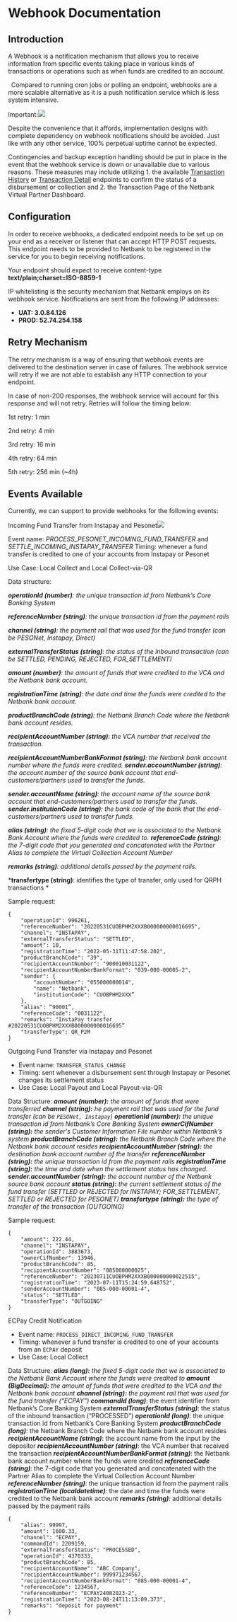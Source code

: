 # Webhook Documentation

## Introduction

A Webhook is a notification mechanism that allows you to receive information from specific events taking place in various kinds of transactions or operations such as when funds are credited to an account.

` `Compared to running cron  jobs or polling an endpoint, webhooks are a more scalable alternative as it is a push notification service which is less system intensive. 

Important:![](Aspose.Words.4d901b5c-c735-4b23-9164-17a21d8af389.001.png)

Despite the convenience that it affords, implementation designs with complete dependency on webhook notifications should be avoided. Just like with any other service, 100% perpetual uptime cannot be expected.

Contingencies and backup exception handling should be put in place in the event that the webhook service is down or unavailable due to various reasons. These measures may include utilizing 1. the available [Transaction History](https://virtual.netbank.ph/docs#tag/Account-As-A-Service/operation/Account-As-A-Service_RetrieveBankAccountTransactionHistory) or [Transaction Detail](https://virtual.netbank.ph/docs#tag/Account-As-A-Service/operation/Account-As-A-Service_RetrieveBankAccountDetails) endpoints to confirm the status of a disbursement or collection and 2. the Transaction Page of the Netbank Virtual Partner Dashboard.

## Configuration

In order to receive webhooks, a dedicated endpoint needs to be set up on your end as a receiver or listener that can accept HTTP POST requests. This endpoint needs to be provided to Netbank to be registered in the service for you to begin receiving notifications.

Your endpoint should expect to receive content-type **text/plain;charset=ISO-8859-1**

IP whitelisting is the security mechanism that Netbank employs on its webhook service. Notifications are sent from the following IP addresses:

- **UAT: 3.0.84.126**
- **PROD: 52.74.254.158**

## Retry Mechanism

The retry mechanism is a way of ensuring that webhook events are delivered to the destination server in case of failures. The webhook service will retry if we are not able to establish any HTTP connection to your endpoint.

In case of non-200 responses, the webhook service will account for this response and will not retry. Retries will follow the timing below:

1st retry: 1 min

2nd retry: 4 min

3rd retry: 16 min

4th retry: 64 min

5th retry: 256 min (~4h)

## Events Available

Currently, we can support to provide webhooks for the following events:

Incoming Fund Transfer from Instapay and Pesonet![](Aspose.Words.4d901b5c-c735-4b23-9164-17a21d8af389.002.png)

Event name: *PROCESS\_PESONET\_INCOMING\_FUND\_TRANSFER* and *SETTLE\_INCOMING\_INSTAPAY\_TRANSFER* Timing: whenever a fund transfer is credited to one of your accounts from Instapay or Pesonet

Use Case: Local Collect and Local Collect-via-QR

Data structure:

***operationId (number)**: the unique transaction id from Netbank’s Core Banking System*

***referenceNumber (string)**: the unique transaction id from the payment rails*

***channel (string)**: the payment rail that was used for the fund transfer (can be PESONet, Instapay, Direct)*

***externalTransferStatus (string)**: the status of the inbound transaction (can be SETTLED, PENDING, REJECTED, FOR\_SETTLEMENT)*

***amount (number)**: the amount of funds that were credited to the VCA and the Netbank bank account.*

***registrationTime (string)**: the date and time the funds were credited to the Netbank bank account.*

***productBranchCode (string)**: the Netbank Branch Code where the Netbank bank account resides.*

***recipientAccountNumber (string)**: the VCA number that received the transaction.*

***recipientAccountNumberBankFormat (string)**: the Netbank bank account number where the funds were credited. **sender.accountNumber (string)**: the account number of the source bank account that end-customers/partners used to transfer the funds.*

***sender.accountName (string)**: the account name of the source bank account that end-customers/partners used to transfer the funds. **sender.institutionCode (string)**: the bank code of the bank that the end-customers/partners used to transfer funds.*

***alias (string)**: the fixed 5-digit code that we is associated to the Netbank Bank Account where the funds were credited to. **referenceCode (string)**: the 7-digit code that you generated and concatenated with the Partner Alias to complete the Virtual Collection Account Number*

***remarks (string)**: additional details passed by the payment rails.*

***transfertype (string)**: identifies the type of transfer, only used for QRPH transactions *

Sample request:

```
{
	"operationId": 996261,
	"referenceNumber": "20220531CUOBPHM2XXXB000000000016695",
	"channel": "INSTAPAY",
	"externalTransferStatus": "SETTLED",
	"amount": 10,
	"registrationTime": "2022-05-31T11:47:58.202",
	"productBranchCode": "39",
	"recipientAccountNumber": "900010031122",
	"recipientAccountNumberBankFormat": "039-000-00005-2",
	"sender": {
		"accountNumber": "055000000014",
		"name": "Netbank",
		"institutionCode": "CUOBPHM2XXX”
	},
	"alias": “90001”,
	"referenceCode": "0031122",
	"remarks": "InstaPay transfer #20220531CUOBPHM2XXXB000000000016695”
	"transferType": QR_P2M
}
```

Outgoing Fund Transfer via Instapay and Pesonet

- Event name: `TRANSFER_STATUS_CHANGE`
- Timing: sent whenever a disbursement sent through Instapay or Pesonet changes its settlement status
- Use Case: Local Payout and Local Payout-via-QR

Data Structure:
***amount (number):**  the amount of funds that were transferred*
***channel (string):** he payment rail that was used for the fund transfer (can be `PESONet, Instapay`)*
***operationId (number):** the unique transaction id from Netbank’s Core Banking System*
***ownerCifNumber (string):** the sender's Customer Information File number within Netbank’s system*
***productBranchCode (string):** the Netbank Branch Code where the Netbank bank account resides*
***recipientAccountNumber (string):** the destination bank account number of the transfer*
***referenceNumber (string):** the unique transaction id from the payment rails*
***registrationTime (string):** the time and date when the settlement status has changed.*
***sender.accountNumber (string):** the account number of the Netbank source bank account*
***status (string):** the current settlement status of the fund transfer (SETTLED or REJECTED for INSTAPAY; FOR_SETTLEMENT,
SETTLED or REJECTED for PESONET)*
***transfertype (string):** the type of transfer of the transaction (OUTGOING)*

Sample request:
```
{
	"amount": 222.44,
	"channel": "INSTAPAY",
	"operationId": 3883673,
	"ownerCifNumber": 13946,
	"productBranchCode": 85,
	"recipientAccountNumber": "085000000025",
	"referenceNumber": "20230711CUOBPHM2XXXB000000000022515",
	"registrationTime": "2023-07-11T15:24:59.648752",
	"senderAccountNumber": "085-000-00001-4",
	"status": "SETTLED",
	"transferType": "OUTGOING"
}
```

ECPay Credit Notification

- Event name: `PROCESS_DIRECT_INCOMING_FUND_TRANSFER`
- Timing: whenever a fund transfer is credited to one of your accounts from an `ECPAY` deposit
- Use Case: Local Collect

Data Structure:
***alias (long):** the fixed 5-digit code that we is associated to the Netbank Bank Account where the funds were credited to*
***amount (BigDecimal):** the amount of funds that were credited to the VCA and the Netbank bank account*
***channel (string):** the payment rail that was used for the fund transfer (“ECPAY”)*
***commandId (long)***: the event identifier from Netbank’s Core Banking System
***externalTransferStatus (string)***: the status of the inbound transaction (“PROCESSED”)
***operationId (long)***: the unique transaction id from Netbank’s Core Banking System
***productBranchCode (long)***: the Netbank Branch Code where the Netbank bank account resides
***recipientAccountName (string)***: the account name from the input by the depositor
***recipientAccountNumber (string)***: the VCA number that received the transaction
***recipientAccountNumberBankFormat (string)***: the Netbank bank account number where the funds were credited
***referenceCode (string)***: the 7-digit code that you generated and concatenated with the Partner Alias to complete the Virtual Collection Account Number
***referenceNumber (string)***: the unique transaction id from the payment rails
***registrationTime (localdatetime)***: the date and time the funds were credited to the Netbank bank account
***remarks (string)***: additional details passed by the payment rails

```
{
	"alias": 99997,
	"amount": 1600.33,
	"channel": "ECPAY",
	"commandId": 2209159,
	"externalTransferStatus": "PROCESSED",
	"operationId": 4370333,
	"productBranchCode": 85,
	"recipientAccountName": "ABC Company",
	"recipientAccountNumber": 999971234567,
	"recipientAccountNumberBankFormat": "085-000-00001-4",
	"referenceCode": 1234567,
	"referenceNumber": "ECPAY24082023-2",
	"registrationTime": "2023-08-24T11:13:09.373",
	"remarks": "deposit for payment"
}
```
